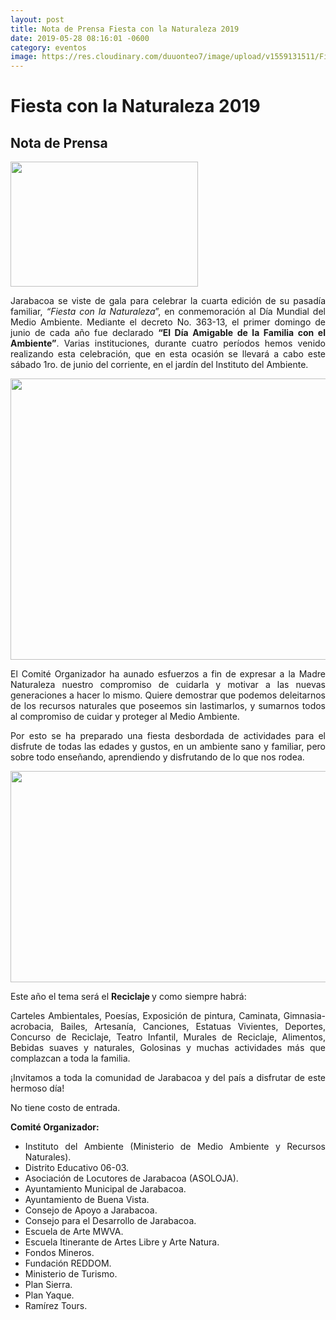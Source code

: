 ```yaml
---
layout: post
title: Nota de Prensa Fiesta con la Naturaleza 2019
date: 2019-05-28 08:16:01 -0600
category: eventos
image: https://res.cloudinary.com/duuonteo7/image/upload/v1559131511/Fiesta%20con%20la%20Naturaleza%202019/WhatsApp_Image_2019-05-28_at_19.52.03.jpg
---
```

<html>
<head>

</head>
<body>
<h1>Fiesta con la Naturaleza 2019</h1>

<h2>Nota de Prensa</h2>

<p><img alt="" src="https://res.cloudinary.com/duuonteo7/image/upload/v1559131331/Logos/WhatsApp_Image_2019-05-18_at_14.11.12.jpg" style="height: 200px; width: 300px;" /></p>

<p style="text-align: justify;">Jarabacoa se viste de gala para celebrar la cuarta edici&oacute;n de su pasad&iacute;a familiar, <em>&ldquo;Fiesta con la Naturaleza</em>&rdquo;, en conmemoraci&oacute;n al D&iacute;a Mundial del Medio Ambiente. Mediante el decreto No. 363-13, el primer domingo de junio de cada a&ntilde;o fue declarado <strong>&ldquo;El D&iacute;a Amigable de la Familia con el Ambiente&rdquo;</strong>. Varias instituciones, durante cuatro per&iacute;odos hemos venido realizando esta celebraci&oacute;n, que en esta ocasi&oacute;n se llevar&aacute; a cabo este s&aacute;bado 1ro. de junio del corriente, en el jard&iacute;n del Instituto del Ambiente.</p>

<p style="text-align: justify;"><img alt="" src="https://res.cloudinary.com/duuonteo7/image/upload/v1559131511/Fiesta%20con%20la%20Naturaleza%202019/WhatsApp_Image_2019-05-28_at_19.52.03.jpg" style="width: 600px; height: 450px;" /></p>

<p style="text-align: justify;">El Comit&eacute; Organizador ha aunado esfuerzos a fin de expresar a la Madre Naturaleza nuestro compromiso de cuidarla y motivar a las nuevas generaciones a hacer lo mismo. Quiere demostrar que podemos deleitarnos de los recursos naturales que poseemos sin lastimarlos, y sumarnos todos al compromiso de cuidar y proteger al Medio Ambiente.</p>

<p style="text-align: justify;">Por esto se ha preparado una fiesta desbordada de actividades para el disfrute de todas las edades y gustos, en un ambiente sano y familiar, pero sobre todo ense&ntilde;ando, aprendiendo y disfrutando de lo que nos rodea.</p>

<p style="text-align: justify;"><img alt="" src="https://res.cloudinary.com/duuonteo7/image/upload/v1559131512/Fiesta%20con%20la%20Naturaleza%202019/WhatsApp_Image_2019-05-28_at_13.11.50.jpg" style="width: 600px; height: 338px;" /></p>

<p style="text-align: justify;">Este a&ntilde;o el tema ser&aacute; el <strong>Reciclaje </strong>y como siempre habr&aacute;:</p>

<p style="text-align: justify;">Carteles Ambientales, Poes&iacute;as, Exposici&oacute;n de pintura, Caminata, Gimnasia-acrobacia, Bailes, Artesan&iacute;a, Canciones, Estatuas Vivientes, Deportes, Concurso de Reciclaje, Teatro Infantil, Murales de Reciclaje, Alimentos, Bebidas suaves y naturales, Golosinas y muchas actividades m&aacute;s que complazcan a toda la familia.</p>

<p style="text-align: justify;">&iexcl;Invitamos a toda la comunidad de Jarabacoa y del pa&iacute;s a disfrutar de este hermoso d&iacute;a!</p>

<p style="text-align: justify;">No tiene costo de entrada.</p>

<p style="text-align: justify;"><strong>Comit&eacute; Organizador:</strong></p>

<ul>
	<li style="text-align: justify;">Instituto del Ambiente (Ministerio de Medio Ambiente y Recursos Naturales).</li>
	<li style="text-align: justify;">Distrito Educativo 06-03.</li>
	<li style="text-align: justify;">Asociaci&oacute;n de Locutores de Jarabacoa (ASOLOJA).</li>
	<li style="text-align: justify;">Ayuntamiento Municipal de Jarabacoa.</li>
	<li style="text-align: justify;">Ayuntamiento de Buena Vista.</li>
	<li style="text-align: justify;">Consejo de Apoyo a Jarabacoa.</li>
	<li style="text-align: justify;">Consejo para el Desarrollo de Jarabacoa.</li>
	<li style="text-align: justify;">Escuela de Arte MWVA.</li>
	<li style="text-align: justify;">Escuela Itinerante de Artes Libre y Arte Natura.</li>
	<li style="text-align: justify;">Fondos Mineros.</li>
	<li style="text-align: justify;">Fundaci&oacute;n REDDOM.</li>
	<li style="text-align: justify;">Ministerio de Turismo.</li>
	<li style="text-align: justify;">Plan Sierra.</li>
	<li style="text-align: justify;">Plan Yaque.</li>
	<li style="text-align: justify;">Ram&iacute;rez Tours.</li>
</ul>
</body>
</html>
